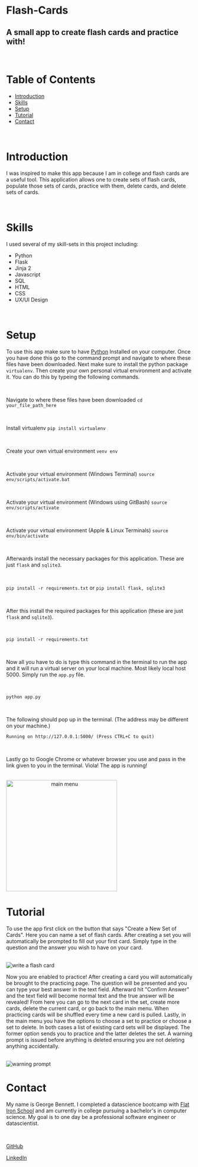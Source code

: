 # Flash-Cards

## A small app to create flash cards and practice with!

<br>

# Table of Contents

* <a href='#Introduction'>Introduction</a>
* <a href='#Skills'>Skills</a>
* <a href='#Setup'>Setup</a>
* <a href='#Tutorial'>Tutorial</a>
* <a href='#Contact'>Contact</a>

<br>

# Introduction

I was inspired to make this app because I am in college and flash cards are a useful tool. This application allows one to create sets of flash cards, populate those sets of cards, practice with them, delete cards, and delete sets of cards.

<br>

# Skills

I used several of my skill-sets in this project including:
* Python
* Flask
* Jinja 2
* Javascript
* SQL
* HTML
* CSS
* UX/UI Design

<br>

# Setup

To use this app make sure to have <a href="https://www.python.org/downloads/">Python</a> Installed on your computer. Once you have done this go to the command prompt and navigate to where these files have been downloaded. Next make sure to install the python package `virtualenv`. Then create your own personal virtual environment and activate it. You can do this by typeing the following commands. 

<br>

Navigate to where these files have been downloaded
`cd your_file_path_here`

<br>

Install virtualenv
`pip install virtualenv` 

<br>

Create your own virtual environment
`venv env`

<br>

Activate your virtual environment (Windows Terminal)
`source env/scripts/activate.bat`

<br>

Activate your virtual environment (Windows using GitBash)
`source env/scripts/activate`

<br>

Activate your virtual environment (Apple & Linux Terminals)
`source env/bin/activate`

<br>

Afterwards install the necessary packages for this application. These are just `flask` and `sqlite3`.

<br>

`pip install -r requirements.txt` or `pip install flask, sqlite3`

<br>

 After this install the required packages for this application (these are just `flask` and `sqlite3`). 
 
<br>

`pip install -r requirements.txt`

<br>

Now all you have to do is type this command in the terminal to run the app and it will run a virtual server on your local machine. Most likely local host 5000. Simply run the `app.py` file.

<br>

`python app.py`

<br>


The following should pop up in the terminal. (The address may be different on your machine.)<br>

`Running on http://127.0.0.1:5000/ (Press CTRL+C to quit)`

<br>

Lastly go to Google Chrome or whatever browser you use and pass in the link given to you in the terminal. Viola! The app is running!

<br>

<img alt='main menu' scr='./pics/Main-Menu.png' style='text-align: center; height: 300px;'/>

<br>

# Tutorial

To use the app first click on the button that says "Create a New Set of Cards". Here you can name a set of flash cards. After creating a set you will automatically be prompted to fill out your first card. Simply type in the question and the answer you wish to have on your card.

<br>

<img alt='write a flash card' scr='./pics/Create-Card.png' style='text-align: center;, height: 300px;' />

<br>

Now you are enabled to practice! After creating a card you will automatically be brought to the practicing page. The question will be presented and you can type your best answer in the text field. Afterward hit "Confirm Answer" and the text field will become normal text and the true answer will be revealed! From here you can go to the next card in the set, create more cards, delete the current card, or go back to the main menu. When practicing cards will be shuffled every time a new card is pulled. Lastly, in the main menu you have the options to choose a set to practice or choose a set to delete. In both cases a list of existing card sets will be displayed. The former option sends you to practice and the latter deletes the set. A warning prompt is issued before anything is deleted ensuring you are not deleting anything accidentally. 

<br>

<img alt='warning prompt' scr='./pics/Create-Card.png' style='text-align: center;, height: 300px;'/>

<br>

# Contact

My name is George Bennett. I completed a datascience bootcamp with <a href='https://flatironschool.com/'>Flat Iron School</a> and am currently in college pursuing a bachelor's in computer science. My goal is to one day be a professional software engineer or datascientist. 

<br>

<a href='https://github.com/GeorgeWilliamBennett/'>GitHub</a>

<a href='https://www.linkedin.com/feed/'>LinkedIn</a>
